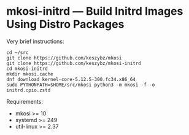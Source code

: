 # mkosi-initrd — Build Initrd Images Using Distro Packages

Very brief instructions:
```
cd ~/src
git clone https://github.com/keszybz/mkosi
git clone https://github.com/keszybz/mkosi-initrd
cd mkosi-initrd
mkdir mkosi.cache
dnf download kernel-core-5.12.5-300.fc34.x86_64
sudo PYTHONPATH=$HOME/src/mkosi python3 -m mkosi -f -o initrd.cpio.zstd
```

Requirements:
- mkosi >= 10
- systemd >= 249
- util-linux >= 2.37
